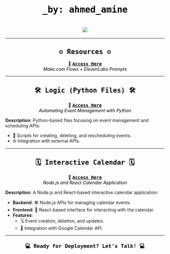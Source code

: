 <h1 align="center" style="color: black; font-family: Monospace;">_by: ahmed_amine</h1>

<h1 align="center">
    <img src="https://readme-typing-svg.herokuapp.com/?font=Fira+Code&size=40&color=000000&center=true&vCenter=true&width=700&height=80&lines=NewCo+%2F+Unit-T;Voice+Bot+Project" />
</h1>

---

<h2 align="center" style="color: black; font-family: Monospace;">⚙️ <b>Resources</b> ⚙️</h2>
<div align="center">
    🔗 <a href="https://github.com/LK773M/ahmed-amine-resources.git" style="color:black; font-family:Monospace;"><b>Access Here</b></a>
</div>

<div align="center">
    <i style="color: black;">Make.com Flows + ElevenLabs Prompts</i>
</div>

---

<h2 align="center" style="color: black; font-family: Monospace;">🛠️ <b>Logic (Python Files)</b> 🛠️</h2>
<div align="center">
    🔗 <a href="https://github.com/LK773M/ahmed_amine_logic_python_files.git" style="color:black; font-family:Monospace;"><b>Access Here</b></a>
</div>

<div align="center">
    <i style="color: black;">Automating Event Management with Python</i>
</div>

**Description**: Python-based files focusing on event management and scheduling APIs:
- 📂 Scripts for creating, deleting, and rescheduling events.
- 🌐 Integration with external APIs.

---

<h2 align="center" style="color: black; font-family: Monospace;">🗓️ <b>Interactive Calendar</b> 🗓️</h2>
<div align="center">
    🔗 <a href="https://github.com/LK773M/_ahmed_amine_interactive_calendar.git" style="color:black; font-family:Monospace;"><b>Access Here</b></a>
</div>

<div align="center">
    <i style="color: black;">Node.js and React Calendar Application</i>
</div>

**Description**: A Node.js and React-based interactive calendar application:
- **Backend**: 🛠️ Node.js APIs for managing calendar events.
- **Frontend**: 🎨 React-based interface for interacting with the calendar.
- **Features**:
  - 🗓️ Event creation, deletion, and updates.
  - 🔑 Integration with Google Calendar API.

---

<h3 align="center" style="color: black; font-family: Monospace;">💻 Ready for Deployment? Let's Talk! 💻</h3>
